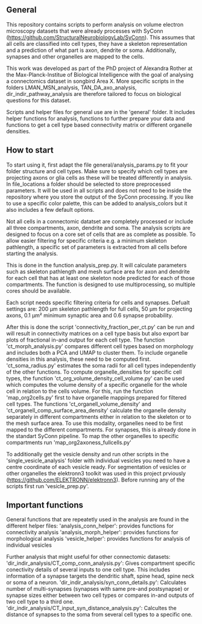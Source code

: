 General
----

This repository contains scripts to perform analysis on volume electron microscopy datasets that were already processes with SyConn (https://github.com/StructuralNeurobiologyLab/SyConn). 
This assumes that all cells are classified into cell types, they have a skeleton representation and a prediction of what part is axon, dendrite or soma. 
Additionally, synapses and other organelles are mapped to the cells. 

This work was developed as part of the PhD project of Alexandra Rother at the Max-Planck-Institue of Biological Intelligence with the goal of analysing a connectomics dataset in songbird Area X. 
More specific scripts in the folders LMAN_MSN_analysis, TAN_DA_axo_analysis, dir_indir_pathway_analysis are therefore tailored to focus on biological questions for this dataset. 

Scripts and helper files for general use are in the 'general' folder. It includes helper functions for analysis, functions to further prepare your data and functions to get a cell type 
based connectivity matrix or different organelle densities.

How to start
---

To start using it, first adapt the file general/analysis_params.py to fit your folder structure and cell types. 
Make sure to specify which cell types are projecting axons or glia cells as these will be treated differently in analysis.
In file_locations a folder should be selected to store preprocessed parameters. It will be used in all scripts and does not need to be inside the repository where you store the output of the SyConn processing.
If you like to use a specific color palette, this can be added to analysis_colors but it also includes a few default options. 

Not all cells in a connectomic datatset are completely processed or include all three compartments, axon, dendrite and soma. 
The analysis scripts are designed to focus on a core set of cells that are as complete as possible. To allow easier filtering for specific criteria e.g. a minimum skeleton pathlength, 
a specific set of parameters is extracted from all cells before starting the analysis. 

This is done in the function analysis_prep.py. It will calculate parameters such as skeleton pathlength and mesh surface area for axon and dendrite for each cell that has at least one skeleton 
node predicted for each of those compartments. The function is designed to use multiprocessing, so multiple cores should be available. 

Each script needs specific filtering criteria for cells and synapses. Defualt settings are: 200 µm skeleton pathlength for full cells, 50 µm for projecting axons, 0.1 µm² minimum synaptic area and 0.6 synapse probability. 

After this is done the script 'connectivity_fraction_per_ct.py' can be run and will result in connectivity matrices on a cell type basis but also export bar plots of fractional in-and output for each cell type. 
The function 'ct_morph_analysis.py' compares different cell types based on morphology and includes both a PCA and UMAP to cluster them. To include organelle densities in this analysis, these need to be computed first.
'ct_soma_radius.py' estimates the soma radii for all cell types independently of the other functions.
To compute organelle_densities for specific cell types, the function 'ct_org_volume_density_cell_volume.py' can be used which computes the volume density of a specific organelle for the whole cell in relation to the cells volume. 
For this, run the function 'map_org2cells.py' first to have organelle mappings prepared for filtered cell types. 
The functions 'ct_organell_volume_density' and 'ct_organell_comp_surface_area_density' calculate the organelle density separately in different compartments either in relation to the skeleton or to the mesh surface area. 
To use this modality, organelles need to be first mapped to the different compartments. For synapses, this is already done in the standart SyConn pipeline. To map the other organelles to specific compartments run 'map_org2axoness_fullcells.py'

To additionally get the vesicle density and run other scripts in the 'single_vesicle_analysis' folder with individual vesicles you need to have a centre coordinate of each vesicle ready. 
For segmentation of vesicles or other organelles the elektronn3 toolkit was used in this project prviously (https://github.com/ELEKTRONN/elektronn3). Before running any of the scripts first run 'vesicle_prep.py'.

Important functions
---

General functions that are repeatetly used in the analysis are found in the different helper files: 
\'analysis_conn_helper': provides functions for connectivity analysis
\'analysis_morph_helper': provides functions for morphological analysis
\'vesicle_helper': provides functions for analysis of individual vesicles

Further analysis that might useful for other connectomic datasets: 
\'dir_indir_analysis/CT_comp_conn_analysis.py': Gives compartment specific conectivity details of several inputs to one cell type. This includes information of a synapse targets the dendritic shaft, spine head, spine neck or soma of a neuron. 
\'dir_indir_analysis/syn_conn_details.py': Calculates number of multi-synapses (synapses with same pre-and postsynapse) or synapse sizes either between two cell types or compares in-and outputs of two cell type to a third one. 
\'dir_indir_analysis/CT_input_syn_distance_analysis.py': Calcultes the distance of synapses to the soma from several cell types to a specific one. 



